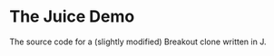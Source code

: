 The Juice Demo
==============

The source code for a (slightly modified) Breakout clone written in J.
